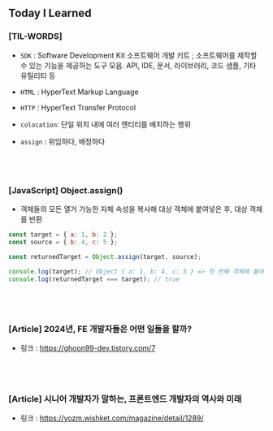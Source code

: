 ## Today I Learned

### [TIL-WORDS]

- `SDK` : Software Development Kit 소프트웨어 개발 키트 ; 소프트웨어를 제작할 수 있는 기능을 제공하는 도구 모음. API, IDE, 문서, 라이브러리, 코드 샘플, 기타 유틸리티 등

- `HTML` : HyperText Markup Language

- `HTTP` : HyperText Transfer Protocol

- `colocation`: 단일 위치 내에 여러 엔티티를 배치하는 행위

- `assign` : 위임하다, 배정하다

## <br />

### [JavaScript] Object.assign()

- 객체들의 모든 열거 가능한 자체 속성을 복사해 대상 객체에 붙여넣은 후, 대상 객체를 반환

```javascript
const target = { a: 1, b: 2 };
const source = { b: 4, c: 5 };

const returnedTarget = Object.assign(target, source);

console.log(target); // Object { a: 1, b: 4, c: 5 } => 첫 번째 객체에 붙여넣음
console.log(returnedTarget === target); // true
```

## <br />

### [Article] 2024년, FE 개발자들은 어떤 일들을 할까?

- 링크 : https://ghoon99-dev.tistory.com/7

## <br />

### [Article] 시니어 개발자가 말하는, 프론트엔드 개발자의 역사와 미래

- 링크 : https://yozm.wishket.com/magazine/detail/1289/
